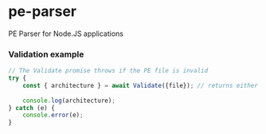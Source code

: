 # pe-parser
 PE Parser for Node.JS applications

### Validation example
```js
// The Validate promise throws if the PE file is invalid
try {
    const { architecture } = await Validate({file}); // returns either 'x64' or 'x86'
    
    console.log(architecture);
} catch (e) {
    console.error(e);
}
```

